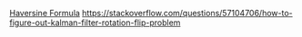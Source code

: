 [Haversine Formula](https://en.wikipedia.org/wiki/Haversine_formula)
https://stackoverflow.com/questions/57104706/how-to-figure-out-kalman-filter-rotation-flip-problem
